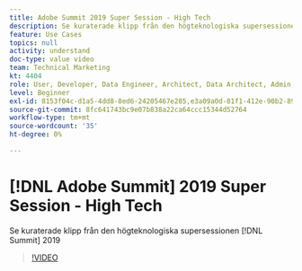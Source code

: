 ```yaml
---
title: Adobe Summit 2019 Super Session - High Tech
description: Se kuraterade klipp från den högteknologiska supersessionen på Summit 2019
feature: Use Cases
topics: null
activity: understand
doc-type: value video
team: Technical Marketing
kt: 4404
role: User, Developer, Data Engineer, Architect, Data Architect, Admin, Leader
level: Beginner
exl-id: 8153f04c-d1a5-4dd8-8ed6-24205467e285,e3a09a0d-81f1-412e-90b2-89161f8dd9e3
source-git-commit: 8fc641743bc9e07b838a22ca64ccc15344d52764
workflow-type: tm+mt
source-wordcount: '35'
ht-degree: 0%

---
```


# [!DNL Adobe Summit] 2019 Super Session - High Tech

Se kuraterade klipp från den högteknologiska supersessionen [!DNL Summit] 2019

>[!VIDEO](https://video.tv.adobe.com/v/30548/?quality=12&learn=on)

